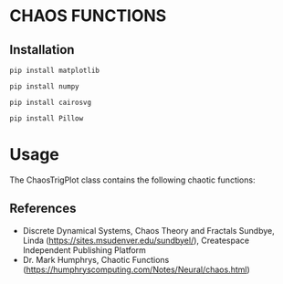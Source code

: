 # CHAOS FUNCTIONS
## Installation

`pip install matplotlib`

`pip install numpy`

`pip install cairosvg`

`pip install Pillow`

# Usage

The ChaosTrigPlot class contains the following chaotic functions: 



## References
- Discrete Dynamical Systems, Chaos Theory and Fractals
  Sundbye, Linda (https://sites.msudenver.edu/sundbyel/), Createspace Independent Publishing Platform
- Dr. Mark Humphrys, Chaotic Functions (https://humphryscomputing.com/Notes/Neural/chaos.html)
